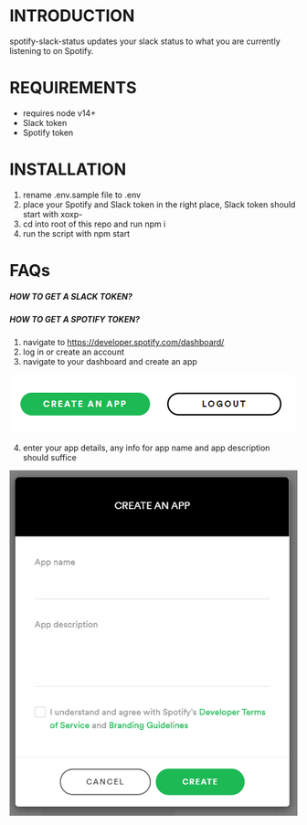 # INTRODUCTION

spotify-slack-status updates your slack status to what you are currently listening to on Spotify.

# REQUIREMENTS

- requires node v14+
- Slack token
- Spotify token

# INSTALLATION

1. rename .env.sample file to .env
2. place your Spotify and Slack token in the right place, Slack token should start with xoxp-
3. cd into root of this repo and run npm i
4. run the script with npm start

# FAQs

##### HOW TO GET A SLACK TOKEN?

##### HOW TO GET A SPOTIFY TOKEN?

1. navigate to https://developer.spotify.com/dashboard/
2. log in or create an account
3. navigate to your dashboard and create an app

![spotify create app image](https://github.com/David-Portillo/spotify-slack-status/blob/master/readme/spotify_create_app.png)

4. enter your app details, any info for app name and app description should suffice

![spotify app details image](https://github.com/David-Portillo/spotify-slack-status/blob/master/readme/spotify_create_app_details.png)